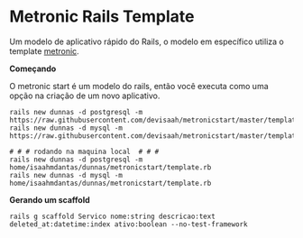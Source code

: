 # Metronic Rails Template

Um modelo de aplicativo rápido do Rails, o modelo em específico utiliza o template
 [metronic](https://keenthemes.com/metronic/ "metronic").


**Começando**

O metronic start é um modelo do rails, então você executa como uma opção na criação de um novo aplicativo.


    rails new dunnas -d postgresql -m https://raw.githubusercontent.com/devisaah/metronicstart/master/template.rb
    rails new dunnas -d mysql -m https://raw.githubusercontent.com/devisaah/metronicstart/master/template.rb
    
    # # # rodando na maquina local  # # #  
    rails new dunnas -d postgresql -m home/isaahmdantas/dunnas/metronicstart/template.rb
    rails new dunnas -d mysql -m home/isaahmdantas/dunnas/metronicstart/template.rb
   
**Gerando um scaffold**   


    rails g scaffold Servico nome:string descricao:text deleted_at:datetime:index ativo:boolean --no-test-framework
    
